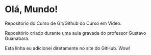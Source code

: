 # Olá, Mundo!
 Repositório do Curso de Git/Github do Curso em Video.

 Repositório criado durante uma aula gravada do professor Gustavo Guanabara. 
 
 Esta linha eu adicionei diretamente no site do GitHub. Wow!
